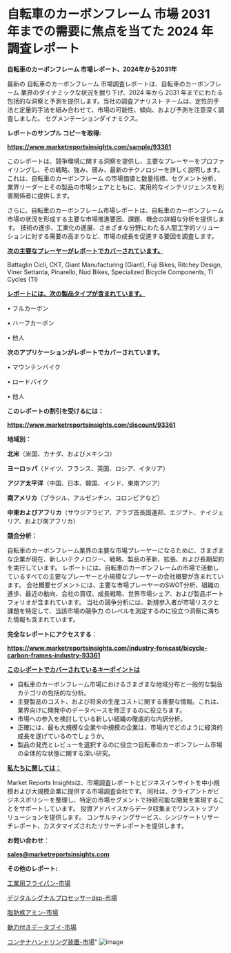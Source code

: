 # 自転車のカーボンフレーム 市場 2031 年までの需要に焦点を当てた 2024 年調査レポート

<strong>自転車のカーボンフレーム 市場レポート、2024年から2031年</strong>

最新の 自転車のカーボンフレーム 市場調査レポートは、自転車のカーボンフレーム 業界のダイナミックな状況を掘り下げ、2024 年から 2031 年までにわたる包括的な洞察と予測を提供します。当社の調査アナリスト チームは、定性的手法と定量的手法を組み合わせて、市場の可能性、傾向、および予測を注意深く調査しました。 セグメンテーションダイナミクス。



<strong>レポートのサンプル コピーを取得:</strong> <a href=https://www.marketreportsinsights.com/sample/93361>

<strong><u>https://www.marketreportsinsights.com/sample/93361</u></strong></a>

このレポートは、競争環境に関する洞察を提供し、主要なプレーヤーをプロファイリングし、その戦略、強み、弱み、最新のテクノロジーを詳しく説明します。 これは、自転車のカーボンフレーム の市場価値と数量指標、セグメント分析、業界リーダーとその製品の市場シェアとともに、実用的なインテリジェンスを利害関係者に提供します。

さらに、自転車のカーボンフレーム市場レポートは、自転車のカーボンフレーム市場の状況を形成する主要な市場推進要因、課題、機会の詳細な分析を提供します。 技術の進歩、工業化の進展、さまざまな分野にわたる人間工学的ソリューションに対する需要の高まりなど、市場の成長を促進する要因を調査します。



<strong><u>次の主要なプレーヤーがレポートでカバーされています。</u></strong>

Battaglin Cicli, CKT, Giant Manufacturing (Giant), Fuji Bikes, Ritchey Design, Viner Settanta, Pinarello, Nud Bikes, Specialized Bicycle Components, TI Cycles (TI)



<strong><u><b>レポートには、次の製品タイプが含まれています。</b></u></strong>

• フルカーボン

• ハーフカーボン

• 他人



<strong><b>次のアプリケーションがレポートでカバーされています。</b></strong>

• マウンテンバイク

• ロードバイク

• 他人



<strong><b>このレポートの割引を受けるには：</b></strong><a href=https://www.marketreportsinsights.com/discount/93361>

<strong><u>https://www.marketreportsinsights.com/discount/93361</u></strong></a>



<strong>地域別：</strong>



<strong>北米</strong>（米国、カナダ、およびメキシコ）



<strong>ヨーロッパ</strong>（ドイツ、フランス、英国、ロシア、イタリア）



<strong>アジア太平洋</strong>（中国、日本、韓国、インド、東南アジア）



<strong>南アメリカ</strong>（ブラジル、アルゼンチン、コロンビアなど）



<strong>中東およびアフリカ</strong>（サウジアラビア、アラブ首長国連邦、エジプト、ナイジェリア、および南アフリカ）



<strong>競合分析：</strong>

自転車のカーボンフレーム業界の主要な市場プレーヤーになるために、さまざまな企業が現在、新しいテクノロジー、戦略、製品の革新、拡張、および長期契約を実行しています。 レポートには、自転車のカーボンフレームの市場で活動しているすべての主要なプレーヤーと小規模なプレーヤーの会社概要が含まれています。 会社概要セグメントには、主要な市場プレーヤーのSWOT分析、組織の進歩、最近の動向、会社の買収、成長戦略、世界市場シェア、および製品ポートフォリオが含まれています。 当社の競争分析には、新規参入者が市場リスクと課題を特定して、当該市場の競争力 のレベルを測定するのに役立つ洞察に満ちた情報も含まれています。



<strong>完全なレポートにアクセスする</strong>：

<a href=https://www.marketreportsinsights.com/industry-forecast/bicycle-carbon-frames-industry-93361>

<strong><u>https://www.marketreportsinsights.com/industry-forecast/bicycle-carbon-frames-industry-93361</u></strong></a>



<strong><u><b>このレポートでカバーされているキーポイントは</b></u></strong>
<ul>
  <li>自転車のカーボンフレーム市場におけるさまざまな地域分布と一般的な製品カテゴリの包括的な分析。</li>
  <li>主要製品のコスト、および将来の生産コストに関する重要な情報。これは、業界向けに開発中のデータベースを修正するのに役立ちます。</li>
  <li>市場への参入を検討している新しい組織の徹底的な内訳分析。</li>
  <li>正確には、最も大規模な企業や中規模の企業は、市場内でどのように経済的成長を遂げているのでしょうか。</li>
  <li>製品の発売とレビューを選択するのに役立つ自転車のカーボンフレーム市場の全体的な状態に関する深い研究。</li>
</ul>


<strong><u><b>私たちに関しては：</b></u></strong>

Market Reports Insightsは、市場調査レポートとビジネスインサイトを中小規模および大規模企業に提供する市場調査会社です。 同社は、クライアントがビジネスポリシーを整理し、特定の市場セグメントで持続可能な開発を実現することをサポートしています。 投資アドバイスからデータ収集までワンストップソリューションを提供します。 コンサルティングサービス、シンジケートリサーチレポート、カスタマイズされたリサーチレポートを提供します。



<strong><b>お問い合わせ</b></strong>：

<a href=mailto:sales@marketreportsinsights.com>

<strong><u>sales@marketreportsinsights.com</u></strong></a>



<strong>その他のレポート:</strong>

<a href=https://www.linkedin.com/pulse/工業用フライパン-市場-2023-swot-分析と成長率-2030-data-dive-discoveries-24-analysis-l3sof/>工業用フライパン-市場</a>

<a href=https://www.linkedin.com/pulse/デジタルシグナルプロセッサーdsp-市場-2023-swot-分析と成長率-pj7uf/>デジタルシグナルプロセッサーdsp-市場</a>

<a href=https://www.linkedin.com/pulse/脂肪族アミン-市場-2023-競争分析と事業成長-2030-data-dive-discoveries-24-analysis-lwftf/>脂肪族アミン-市場</a>

<a href=https://www.linkedin.com/pulse/動力付きデータブイ-市場-2023-年のダイナミクスとビジネストレンド-2030-dagdc/>動力付きデータブイ-市場</a>

<a href=https://www.linkedin.com/pulse/コンテナハンドリング装置-市場-2023-年のダイナミクスとビジネストレンド-yc58f/>コンテナハンドリング装置-市場</a>"
![image](https://github.com/gayatriri2/Market-Trends/assets/166717496/93bca291-ce3d-4e65-89cd-e31a5d8edb8e)
